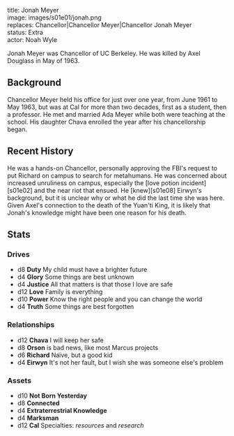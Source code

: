 title: Jonah Meyer  
image: images/s01e01/jonah.png  
replaces: Chancellor|Chancellor Meyer|Chancellor Jonah Meyer  
status: Extra  
actor: Noah Wyle  

Jonah Meyer was Chancellor of UC Berkeley. He was killed by Axel Douglass in May of 1963.

## Background

Chancellor Meyer held his office for just over one year, from June 1961 to May 1963, but was at Cal for more than two decades, first as a student, then a professor. He met and married Ada Meyer while both were teaching at the school. His daughter Chava enrolled the year after his chancellorship began.

## Recent History

He was a hands-on Chancellor, personally approving the FBI's request to put Richard on campus to search for metahumans. He was concerned about increased unruliness on campus, especially the [love potion incident][s01e02] and the near riot that ensued. He [knew][s01e08] Eirwyn's background, but it is unclear why or what he did the last time she was here. Given Axel's connection to the death of the Yuan'ti King, it is likely that Jonah's knowledge might have been one reason for his death.

## Stats

### Drives

* d8 **Duty** My child must have a brighter future
* d4 **Glory** Some things are best unknown
* d4 **Justice** All that matters is that those I love are safe
* d12 **Love** Family is everything
* d10 **Power** Know the right people and you can change the world
* d4 **Truth** Some things are best forgotten

### Relationships

* d12 **Chava** I will keep her safe
* d8 **Orson** is bad news, like most Marcus projects
* d6 **Richard** Naïve, but a good kid
* d4 **Eirwyn** It's not her fault, but I wish she was someone else's problem

### Assets

* d10 **Not Born Yesterday**
* d8 **Connected**
* d4 **Extraterrestrial Knowledge**
* d4 **Marksman**
* d12 **Cal** Specialties: *resources* and *research*
